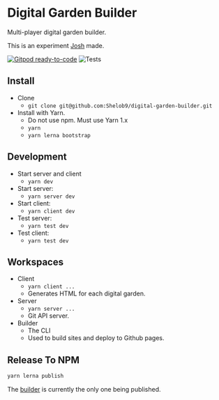 
# Digital Garden Builder

Multi-player digital garden builder.

This is an experiment [Josh](https://joshpress.net) made.

[![Gitpod ready-to-code](https://img.shields.io/badge/Gitpod-ready--to--code-blue?logo=gitpod)](https://gitpod.io/#https://github.com/Shelob9/digitial-garden-builder)
![Tests](https://github.com/Shelob9/digitial-garden-builder/workflows/Tests/badge.svg)

## Install

- Clone
  - `git clone git@github.com:Shelob9/digital-garden-builder.git`
- Install with Yarn.
  - Do not use npm. Must use Yarn 1.x
  - `yarn`
  - `yarn lerna bootstrap`

## Development

- Start server and client
  - `yarn dev`
- Start server:
  - `yarn server dev`
- Start client:
  - `yarn client dev`
- Test server:
  - `yarn test dev`
- Test client:
  - `yarn test dev`

## Workspaces

- Client
  - `yarn client ...`
  - Generates HTML for each digital garden.
- Server
  - `yarn server ...`
  - Git API server.
- Builder
  - The CLI
  - Used to build sites and deploy to Github pages.

## Release To NPM

```sh
yarn lerna publish
```

The [builder](https://www.npmjs.com/package/@digital-garden-builder/builder) is currently the only one being published.

